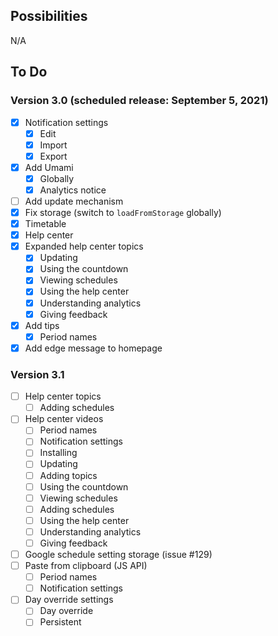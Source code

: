 ## Possibilities
N/A
## To Do
### Version 3.0 (scheduled release: September 5, 2021)
- [x] Notification settings
    - [x] Edit
    - [x] Import
    - [x] Export
- [x] Add Umami
    - [x] Globally
    - [x] Analytics notice
- [ ] Add update mechanism
- [x] Fix storage (switch to `loadFromStorage` globally)
- [x] Timetable
- [x] Help center
- [x] Expanded help center topics
    - [x] Updating
    - [x] Using the countdown
    - [x] Viewing schedules
    - [x] Using the help center
    - [x] Understanding analytics
    - [x] Giving feedback
- [x] Add tips
    - [x] Period names
- [x] Add edge message to homepage

### Version 3.1
- [ ] Help center topics
    - [ ] Adding schedules
- [ ] Help center videos
    - [ ] Period names
    - [ ] Notification settings
    - [ ] Installing
    - [ ] Updating
    - [ ] Adding topics
    - [ ] Using the countdown
    - [ ] Viewing schedules
    - [ ] Adding schedules
    - [ ] Using the help center
    - [ ] Understanding analytics
    - [ ] Giving feedback
- [ ] Google schedule setting storage (issue #129)
- [ ] Paste from clipboard (JS API)
    - [ ] Period names
    - [ ] Notification settings
- [ ] Day override settings
    - [ ] Day override
    - [ ] Persistent